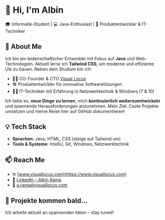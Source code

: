 # 👋 Hi, I'm Albin

🎓 Informatik-Student | 💻 Java-Enthusiast | 🚀 Produktentwickler & IT-Techniker

## 🚀 About Me

Ich bin ein leidenschaftlicher Entwickler mit Fokus auf **Java** und Web-Technologien. Aktuell lerne ich **Tailwind CSS**, um moderne und effiziente UIs zu bauen. Neben dem Studium bin ich:

- 👨‍💼 CO-Founder & CTO [Visual Locus](https://www.visuallocus.com)
- 🛠️ Produktentwickler für innovative Softwarelösungen
- 🧑‍💻 IT-Techniker mit Erfahrung in Netzwerktechnik & Windows (7 & 10)

Ich liebe es, **neue Dinge zu lernen**, mich **kontinuierlich weiterzuentwickeln** und spannende Herausforderungen anzunehmen. Mein Ziel: Coole Projekte umsetzen und meine Reise hier auf GitHub dokumentieren!

## 💡 Tech Stack
- **Sprachen**: Java, HTML, CSS (steige auf Tailwind um)
- **Tools & Systeme**: IntelliJ, Git, Windows, Netzwerktechnik

## 📫 Reach Me
- 🌐 [www.visuallocus.com](https://www.visuallocus.com)
- 💼 [LinkedIn – Albin Rama](https://www.linkedin.com/search/results/all/?keywords=Albin%20Rama)
- 📧 a.rama@visuallocus.com

## 🔭 Projekte kommen bald...
Ich arbeite aktuell an spannenden Ideen – stay tuned!
